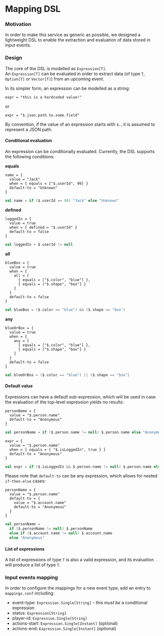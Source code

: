 # Mapping DSL

### Motivation

In order to make this service as generic as possible,
we designed a lightweight DSL to enable the extraction and evaluation of data stored in input events.


### Design

The core of the DSL is modelled as `Expression[T]`.  
An `Expression[T]` can be evaluated in order to extract data (of type `T`, `Option[T]` or `Vector[T]`) from an upcoming event.

In its simpler form, an expression can be modelled as a string:

```
expr = "this is a hardcoded value!"
```
or
```
expr = "$.json.path.to.some.field"
```

By convention, if the value of an expression starts with `$.`, it is assumed to represent a JSON path.


#### Conditional evaluation

An expression can be conditionally evaluated.
Currently, the DSL supports the following conditions:

**equals**

```
name = {
  value = "Jack"
  when = { equals = ["$.userId", 99] }
  default-to = "Unknown"
}
```
```scala
val name = if ($.userId == 99) "Jack" else "Unknown"
```

**defined**

```
loggedIn = {
  value = true
  when = { defined = "$.userId" }
  default-to = false
}
```
```scala
val loggedIn = $.userId != null
```


**all**

```
blueBox = {
  value = true
  when = {
    all = [
      { equals = ["$.color", "blue"] },
      { equals = ["$.shape", "box"] }
    ]
  }
  default-to = false
}
```
```scala
val blueBox = ($.color == "blue") && ($.shape == "box")
```


**any**

```
blueOrBox = {
  value = true
  when = {
    any = [
      { equals = ["$.color", "blue"] },
      { equals = ["$.shape", "box"] }
    ]
  }
  default-to = false
}
```
```scala
val blueOrBox = ($.color == "blue") || ($.shape == "box")
```


#### Default value

Expressions can have a default sub-expression,
which will be used in case the evaluation of the top-level expression yields no results:

```
personName = {
  value = "$.person.name"
  default-to = "Anonymous"
}
```
```scala
val personName = if ($.person.name != null) $.person.name else "Anonymous"
```

```
expr = {
  value = "$.person.name"
  when = { equals = { "$.isLoggedIn", true } }
  default-to = "Anonymous"
}
```
```scala
val expr = if ($.isLoggedIn && $.person.name != null) $.person.name else "Anonymous"
```


Please note that `default-to` can be any expression,
which allows for nested `if-then-else` cases:

```
personName = {
  value = "$.person.name"
  default-to = {
    value = "$.account.name"
    default-to = "Anonymous"
  }
}
```
```scala
val personName =
  if ($.personName != null) $.personName
  else if ($.account.name != null) $.account.name
  else "Anonymous"
```


#### List of expressions

A list of expressions of type `T` is also a valid expression,
and its evaluation will produce a list of type `T`. 


### Input events mapping

In order to configure the mappings for a new event type, add an entry to `mappings.conf` including:

- event-type: `Expression.Single[String]` - this *must be* a conditional expression
- status: `Expression[String]`
- player-id: `Expression.Single[String]`
- actions-start: `Expression.Single[Instant]` (optional)
- actions-end: `Expression.Single[Instant]` (optional)
